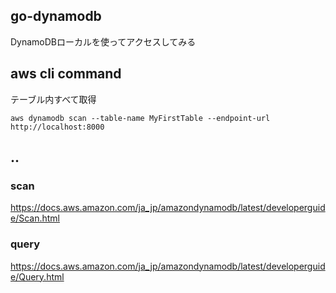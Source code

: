 ## go-dynamodb

DynamoDBローカルを使ってアクセスしてみる

## aws cli command

テーブル内すべて取得

```
aws dynamodb scan --table-name MyFirstTable --endpoint-url http://localhost:8000
```

## ..

### scan

https://docs.aws.amazon.com/ja_jp/amazondynamodb/latest/developerguide/Scan.html

### query

https://docs.aws.amazon.com/ja_jp/amazondynamodb/latest/developerguide/Query.html